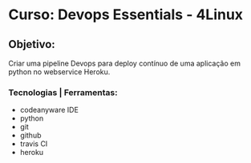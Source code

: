 # Curso: Devops Essentials - 4Linux
## Objetivo:
Criar uma pipeline Devops para deploy contínuo de uma aplicação em python no webservice Heroku.
### Tecnologias | Ferramentas:
* codeanyware IDE
* python
* git
* github
* travis CI
* heroku
